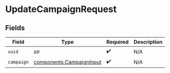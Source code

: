 # UpdateCampaignRequest


## Fields

| Field                                                                | Type                                                                 | Required                                                             | Description                                                          |
| -------------------------------------------------------------------- | -------------------------------------------------------------------- | -------------------------------------------------------------------- | -------------------------------------------------------------------- |
| `uuid`                                                               | *str*                                                                | :heavy_check_mark:                                                   | N/A                                                                  |
| `campaign`                                                           | [components.CampaignInput](../../models/components/campaigninput.md) | :heavy_check_mark:                                                   | N/A                                                                  |